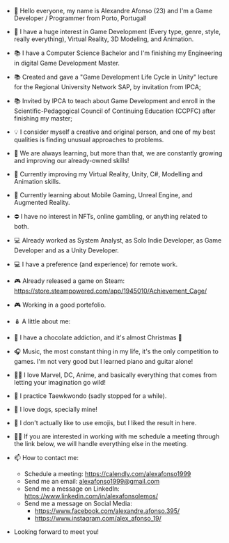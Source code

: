 - 👋 Hello everyone, my name is Alexandre Afonso (23) and I'm a Game Developer / Programmer from Porto, Portugal!

- 👀 I have a huge interest in Game Development (Every type, genre, style, really everything), Virtual Reality, 3D Modeling, and Animation.
 
- 📚 I have a Computer Science Bachelor and I'm finishing my Engineering in digital Game Development Master.
- 📚 Created and gave a "Game Development Life Cycle in Unity" lecture for the Regional University Network SAP, by invitation from IPCA;
- 📚 Invited by IPCA to teach about Game Development and enroll in the Scientific-Pedagogical Council of Continuing Education (CCPFC) after finishing my master;
 
- 💡 I consider myself a creative and original person, and one of my best qualities is finding unusual approaches to problems.
 
- 🌱 We are always learning, but more than that, we are constantly growing and improving our already-owned skills! 
- 🌱 Currently improving my Virtual Reality, Unity, C#, Modelling and Animation skills.
- 🌱 Currently learning about Mobile Gaming, Unreal Engine, and Augmented Reality.
 
- ⛔️ I have no interest in NFTs, online gambling, or anything related to both.
 
- 💻 Already worked as System Analyst, as Solo Indie Developer, as Game Developer and as a Unity Developer.
- 💻 I have a preference (and experience) for remote work.

- 🎮 Already released a game on Steam: https://store.steampowered.com/app/1945010/Achievement_Cage/
- 🎮 Working in a good portefolio.

- 🪆 A little about me:
- 🍫 I have a chocolate addiction, and it's almost Christmas 🥹 
- 🎧 Music, the most constant thing in my life, it's the only competition to games. I'm not very good but I learned piano and guitar alone!
- 🦸🏽 I love Marvel, DC, Anime, and basically everything that comes from letting your imagination go wild!
- 🥋 I practice Taewkwondo (sadly stopped for a while).
- 🐶 I love dogs, specially mine!
- 🤨 I don't actually like to use emojis, but I liked the result in here.

- 🤝🏽 If you are interested in working with me schedule a meeting through the link below, we will handle everything else in the meeting.

- 📫 How to contact me: 
    - Schedule a meeting: https://calendly.com/alexafonso1999 
    - Send me an email: alexafonso1999@gmail.com
    - Send me a message on LinkedIn: https://www.linkedin.com/in/alexafonsolemos/
    - Send me a message on Social Media: 
      - https://www.facebook.com/alexandre.afonso.395/
      - https://www.instagram.com/alex_afonso_19/

- Looking forward to meet you!
<!---
AlecAfonso/AlecAfonso is a ✨ special ✨ repository because its `README.md` (this file) appears on your GitHub profile.
You can click the Preview link to take a look at your changes.
--->
